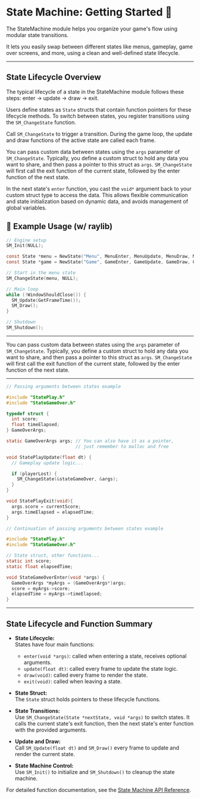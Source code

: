 # State Machine: Getting Started 🤖

The StateMachine module helps you organize your game's flow using modular state transitions.

It lets you easily swap between different states like menus, gameplay, game over screens, and more, using a clean and well-defined state lifecycle.

---

## State Lifecycle Overview

The typical lifecycle of a state in the StateMachine module follows these steps: enter → update → draw → exit.

Users define states as `State` structs that contain function pointers for these lifecycle methods. To switch between states, you register transitions using the `SM_ChangeState` function.

Call `SM_ChangeState` to trigger a transition. During the game loop, the update and draw functions of the active state are called each frame.

You can pass custom data between states using the `args` parameter of `SM_ChangeState`. Typically, you define a custom struct to hold any data you want to share, and then pass a pointer to this struct as `args`. `SM_ChangeState` will first call the exit function of the current state, followed by the enter function of the next state.

In the next state's `enter` function, you cast the `void*` argument back to your custom struct type to access the data. This allows flexible communication and state initialization based on dynamic data, and avoids management of global variables.

## 🧪 Example Usage (w/ raylib)

```c
// Engine setup
SM_Init(NULL);

const State *menu = NewState("Menu", MenuEnter, MenuUpdate, MenuDraw, MenuExit);
const State *game = NewState("Game", GameEnter, GameUpdate, GameDraw, GameExit);

// Start in the menu state
SM_ChangeState(menu, NULL);

// Main loop
while (!WindowShouldClose()) {
  SM_Update(GetFrameTime());
  SM_Draw();
}

// Shutdown
SM_Shutdown();
```

---

You can pass custom data between states using the `args` parameter of `SM_ChangeState`. Typically, you define a custom struct to hold any data you want to share, and then pass a pointer to this struct as `args`. `SM_ChangeState` will first call the exit function of the current state, followed by the enter function of the next state.

---

```C
// Passing arguments between states example

#include "StatePlay.h"
#include "StateGameOver.h"

typedef struct {
  int score;
  float timeElapsed;
} GameOverArgs;

static GameOverArgs args; // You can also have it as a pointer,
                          // just remember to malloc and free

void StatePlayUpdate(float dt) {
  // Gameplay update logic...

  if (playerLost) {
    SM_ChangeState(&stateGameOver, &args);
  }
}

void StatePlayExit(void){
  args.score = currentScore;
  args.timeElapsed = elapsedTime;
}
```

```C
// Continuation of passing arguments between states example

#include "StatePlay.h"
#include "StateGameOver.h"

// State struct, other functions...
static int score;
static float elapsedTime;

void StateGameOverEnter(void *args) {
  GameOverArgs *myArgs = (GameOverArgs*)args;
  score = myArgs->score;
  elapsedTime = myArgs->timeElapsed;
}
```

---

## State Lifecycle and Function Summary

- **State Lifecycle:**  
  States have four main functions:

  - `enter(void *args)`: called when entering a state, receives optional arguments.
  - `update(float dt)`: called every frame to update the state logic.
  - `draw(void)`: called every frame to render the state.
  - `exit(void)`: called when leaving a state.

- **State Struct:**  
  The `State` struct holds pointers to these lifecycle functions.

- **State Transitions:**  
  Use `SM_ChangeState(State *nextState, void *args)` to switch states. It calls the current state's exit function, then the next state's enter function with the provided arguments.

- **Update and Draw:**  
  Call `SM_Update(float dt)` and `SM_Draw()` every frame to update and render the current state.

- **State Machine Control:**  
  Use `SM_Init()` to initialize and `SM_Shutdown()` to cleanup the state machine.

For detailed function documentation, see the [State Machine API Reference](./SM_API.md).
